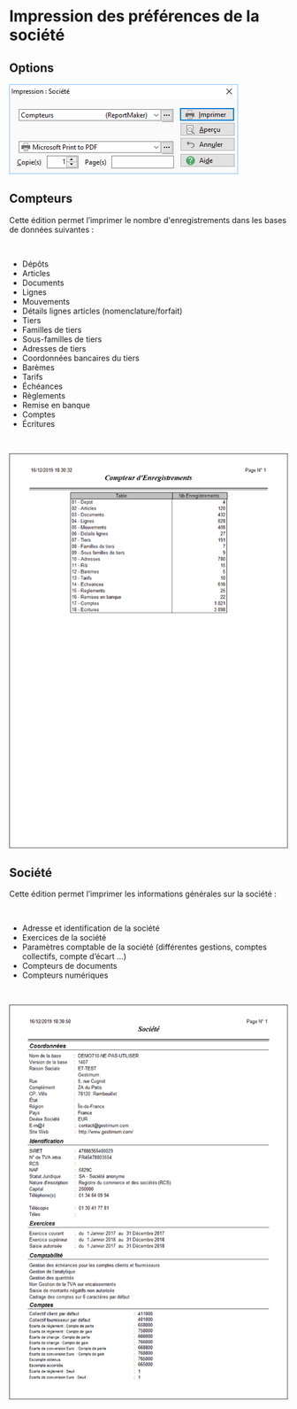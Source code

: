 # Impression des préférences de la société



## Options


![](../../assets/images/PreferencesSociete/3/Filtres.png)


## Compteurs


Cette édition permet l’imprimer le nombre d'enregistrements dans les bases de données suivantes :


 


* Dépôts
* Articles
* Documents
* Lignes
* Mouvements
* Détails lignes articles (nomenclature/forfait)
* Tiers
* Familles de tiers
* Sous-familles de tiers
* Adresses de tiers
* Coordonnées bancaires du tiers
* Barèmes
* Tarifs
* Échéances
* Règlements
* Remise en banque
* Comptes
* Écritures


 


![](../../assets/images/PreferencesSociete/3/Compteurs.png)


## Société


Cette édition permet l’imprimer les informations générales sur la société :


 


* Adresse et identification de la société
* Exercices de la société
* Paramètres comptable de la société (différentes gestions, comptes collectifs, compte d’écart …)
* Compteurs de documents
* Compteurs numériques


 


![](../../assets/images/PreferencesSociete/3/Societe.png)


